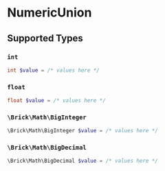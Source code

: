 # NumericUnion


## Supported Types

### `int`

```php
int $value = /* values here */
```

### `float`

```php
float $value = /* values here */
```

### `\Brick\Math\BigInteger`

```php
\Brick\Math\BigInteger $value = /* values here */
```

### `\Brick\Math\BigDecimal`

```php
\Brick\Math\BigDecimal $value = /* values here */
```


